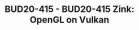 ---
categories:
- bud20
description: Zink is OpenGL implemented on top of Vulkan, as a part of Mesa3D. This
  enables us to support desktop-grade OpenGL on mobile platforms, even when no OpenGL
  driver exists at all. Because this translation appears in user-space, this is also
  useful for virtualization-purposes; provide virtualization of Vulkan and get OpenGL
  for free.
image:
  featured: 'true'
  path: https://static.linaro.org/connect/bud20/images/BUD20-415.png
session_id: BUD20-415
session_speakers:
- speaker_bio: Erik works at Collabora as a Principal Engineer in the Graphics team,
    focusing open-source GPU drivers. Previously he has laid the foundation for ARM's
    Mali GPUs and drivers, as an early employee at Falanx Microsystems and ARM Norway.
  speaker_company: ''
  speaker_image: http://avatars.sched.co/f/7c/10468630/avatar.jpg.320x320px.jpg?074
  speaker_name: Erik Faye-Lund
  speaker_position: Principal Engineer at Collabora
  speaker_role: attendee, speaker
session_track: Multimedia
tag: session
tags: Multimedia
title: 'BUD20-415 - BUD20-415 Zink: OpenGL on Vulkan'
---